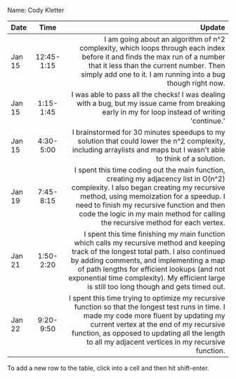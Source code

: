 Name: Cody Kletter

| Date   |    Time    |                                                                                                                                                                                                                                                                                                                             Update |
|:-------|:----------:|-----------------------------------------------------------------------------------------------------------------------------------------------------------------------------------------------------------------------------------------------------------------------------------------------------------------------------------:|
| Jan 15 | 12:45-1:15 |                                                                                             I am going about an algorithm of n^2 complexity, which loops through each index before it and finds the max run of a number that it less than the current number. Then simply add one to it. I am running into a bug though right now. |
| Jan 15 | 1:15-1:45  |                                                                                                                                                                                   I was able to pass all the checks! I was dealing with a bug, but my issue came from breaking early in my for loop instead of writing 'continue.' |
| Jan 15 | 4:30-5:00  |                                                                                                                                                                 I brainstormed for 30 minutes speedups to my solution that could lower the n^2 complexity, including arraylists and maps but I wasn't able to think of a solution. |
| Jan 19 | 7:45-8:15  |                    I spent this time coding out the main function, creating my adjacency list in O(n^2) complexity. I also began creating my recursive method, using memoization for a speedup. I need to finish my recursive function and then code the logic in my main method for calling the recursive method for each vertex. |
| Jan 21 | 1:50-2:20  | I spent this time finishing my main function which calls my recursive method and keeping track of the longest total path. I also continued by adding comments, and implementing a map of path lengths for efficient lookups (and not exponential time complexity). My efficient large is still too long though and gets timed out. |
| Jan 22 | 9:20-9:50  |                                        I spent this time trying to optimize my recursive function so that the longest test runs in time. I made my code more fluent by updating my current vertex at the end of my recursive function, as opposed to updating all the length to all my adjacent vertices in my recursive function. |


To add a new row to the table, click into a cell and then hit shift-enter.